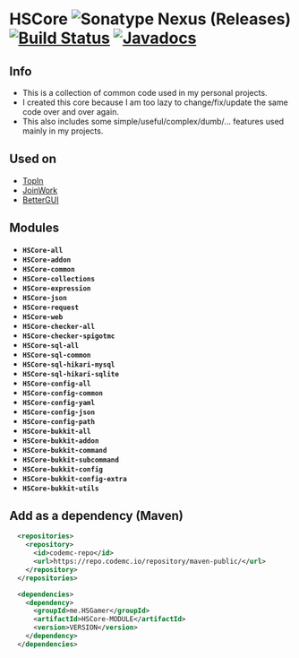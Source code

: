 # HSCore ![Sonatype Nexus (Releases)](https://img.shields.io/nexus/r/me.HSGamer/HSCore?color=green&label=version&nexusVersion=3&server=https%3A%2F%2Frepo.codemc.io) [![Build Status](https://ci.codemc.io/job/HSGamer/job/HSCore/badge/icon)](https://ci.codemc.io/job/HSGamer/job/HSCore/) [![Javadocs](https://img.shields.io/badge/javadocs-link-green)](https://hsgamer.github.io/HSCore/)
## Info
* This is a collection of common code used in my personal projects.
* I created this core because I am too lazy to change/fix/update the same code over and over again.
* This also includes some simple/useful/complex/dumb/... features used mainly in my projects.
## Used on
* [TopIn](https://github.com/TopIn-MC/TopIn)
* [JoinWork](https://github.com/HSGamer/JoinWork/)
* [BetterGUI](https://github.com/BetterGUI-MC/BetterGUI)
## Modules
* **`HSCore-all`**
* **`HSCore-addon`**
* **`HSCore-common`**
* **`HSCore-collections`**
* **`HSCore-expression`**
* **`HSCore-json`**
* **`HSCore-request`**
* **`HSCore-web`**
* **`HSCore-checker-all`**
* **`HSCore-checker-spigotmc`**
* **`HSCore-sql-all`**
* **`HSCore-sql-common`**
* **`HSCore-sql-hikari-mysql`**
* **`HSCore-sql-hikari-sqlite`**
* **`HSCore-config-all`**
* **`HSCore-config-common`**
* **`HSCore-config-yaml`**
* **`HSCore-config-json`**
* **`HSCore-config-path`**
* **`HSCore-bukkit-all`**
* **`HSCore-bukkit-addon`**
* **`HSCore-bukkit-command`**
* **`HSCore-bukkit-subcommand`**
* **`HSCore-bukkit-config`**
* **`HSCore-bukkit-config-extra`**
* **`HSCore-bukkit-utils`**
## Add as a dependency (Maven)
```xml
  <repositories>
    <repository>
      <id>codemc-repo</id>
      <url>https://repo.codemc.io/repository/maven-public/</url>
    </repository>
  </repositories>

  <dependencies>
    <dependency>
      <groupId>me.HSGamer</groupId>
      <artifactId>HSCore-MODULE</artifactId>
      <version>VERSION</version>
    </dependency>
  </dependencies>
```
